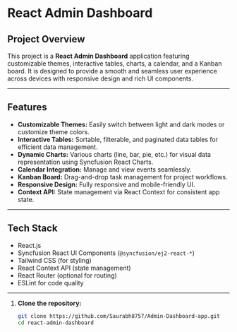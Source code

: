 # React Admin Dashboard

## Project Overview

This project is a **React Admin Dashboard** application featuring customizable themes, interactive tables, charts, a calendar, and a Kanban board. It is designed to provide a smooth and seamless user experience across devices with responsive design and rich UI components.

---

## Features

- **Customizable Themes:** Easily switch between light and dark modes or customize theme colors.
- **Interactive Tables:** Sortable, filterable, and paginated data tables for efficient data management.
- **Dynamic Charts:** Various charts (line, bar, pie, etc.) for visual data representation using Syncfusion React Charts.
- **Calendar Integration:** Manage and view events seamlessly.
- **Kanban Board:** Drag-and-drop task management for project workflows.
- **Responsive Design:** Fully responsive and mobile-friendly UI.
- **Context API:** State management via React Context for consistent app state.

---

## Tech Stack

- React.js
- Syncfusion React UI Components (`@syncfusion/ej2-react-*`)
- Tailwind CSS (for styling)
- React Context API (state management)
- React Router (optional for routing)
- ESLint for code quality

---


1. **Clone the repository:**
   ```bash
   git clone https://github.com/Saurabh8757/Admin-Dashboard-app.git
   cd react-admin-dashboard
